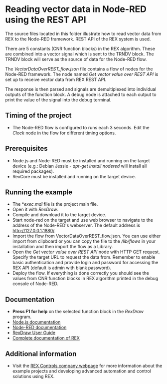 Reading vector data in Node-RED using the REST API
==================================================

The source files located in this folder illustrate how to read vector data from
REX to the Node-RED framework. REST API of the REX system is used.

There are 5 constants (CNR function blocks) in the REX algorithm. These are 
combined into a vector signal which is sent to the TRNDV block. The TRNDV block 
will serve as the source of data for the Node-RED flow.

The *VectorDataOverREST_flow.json* file contains a flow of nodes for the 
Node-RED framework. The node named *Get vector value over REST API* is set up to 
receive vector data from REX REST API.

The response is then parsed and signals are demultiplexed into individual 
outputs of the function block. A debug node is attached to each output to print 
the value of the signal into the debug terminal.

## Timing of the project ##
- The Node-RED flow is configured to runs each 3 seconds. Edit the *Clock* node 
in the flow for different timing options.

## Prerequisites ##
- Node.js and Node-RED must be installed and running on the target device 
(e.g.: Debian Jessie - *apt-get install nodered* will install all required 
packages).
- RexCore must be installed and running on the target device.

## Running the example ##
- The **exec.mdl* file is the project main file.
- Open it with *RexDraw*.
- Compile and download it to the target device.
- Start node-red on the target and use web browser to navigate to the address of 
the Node-RED's webserver. The default address is http://127.0.0.1:1880/.
- Import the flow from VectorDataOverREST_flow.json. You can use either import 
from clipboard or you can copy the file to the */lib/flows* in your installation 
and then import the flow as a Library.
- Open the *Get vector value over REST API* node with HTTP GET request. Specify 
the target URL to request the data from. Remember to enable basic authentication 
and provide login and password for accessing the REX API (default is admin with 
blank password). 
- Deploy the flow. If everything is done correctly you should see the values 
from CNR function blocks in REX algorithm printed in the debug console of 
Node-RED.

## Documentation ##
- **Press F1 for help** on the selected function block in the *RexDraw* program.
- [Node.js documentation](https://nodejs.org/en/docs/)
- [Node-RED documentation](http://nodered.org/docs/)
- [RexDraw User Guide](https://www.rexcontrols.com/media/2.50.4/doc/ENGLISH/MANUALS/RexDraw/RexDraw_ENG.html)
- [Complete documentation of REX](http://www.rexcontrols.com/documentation-and-support)

## Additional information ##
- Visit the [REX Controls company webpage](http://www.rexcontrols.com) 
for more information about the example projects and developing advanced 
automation and control solutions using REX.